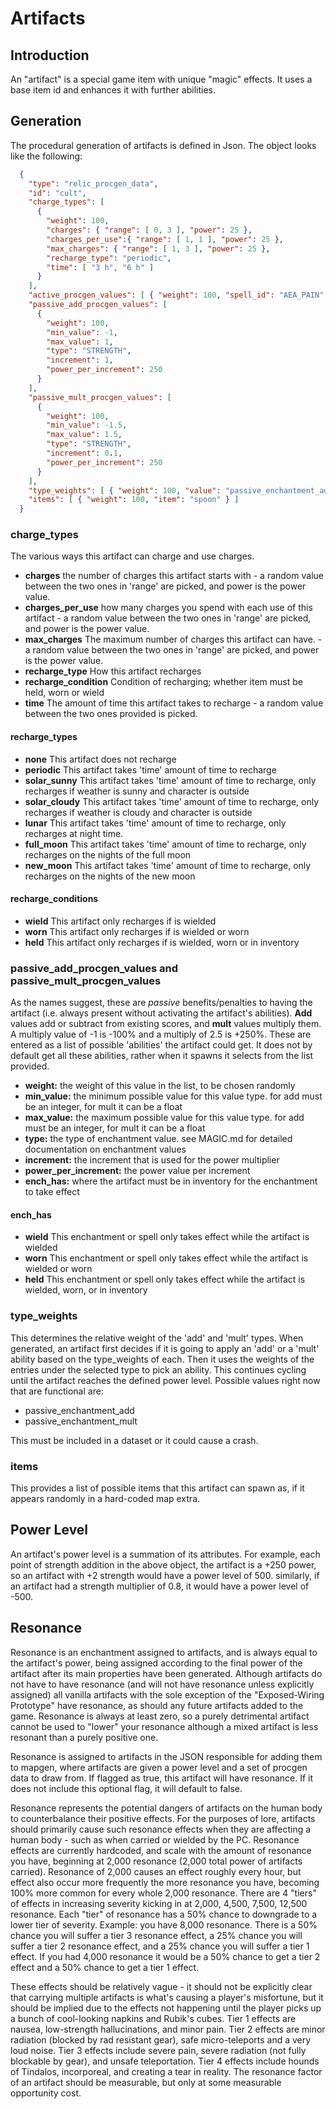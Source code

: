 # Artifacts

## Introduction

An "artifact" is a special game item with unique "magic" effects.  It uses a base item id and enhances it with further abilities.

## Generation

The procedural generation of artifacts is defined in Json. The object looks like the following:
```json
  {
    "type": "relic_procgen_data",
    "id": "cult",
    "charge_types": [
      {
        "weight": 100,
        "charges": { "range": [ 0, 3 ], "power": 25 },
        "charges_per_use":{ "range": [ 1, 1 ], "power": 25 },
        "max_charges": { "range": [ 1, 3 ], "power": 25 },
        "recharge_type": "periodic",
        "time": [ "3 h", "6 h" ]
      }
    ],
    "active_procgen_values": [ { "weight": 100, "spell_id": "AEA_PAIN" } ],
    "passive_add_procgen_values": [
      {
        "weight": 100,
        "min_value": -1,
        "max_value": 1,
        "type": "STRENGTH",
        "increment": 1,
        "power_per_increment": 250
      }
    ],
    "passive_mult_procgen_values": [
      {
        "weight": 100,
        "min_value": -1.5,
        "max_value": 1.5,
        "type": "STRENGTH",
        "increment": 0.1,
        "power_per_increment": 250
      }
    ],
    "type_weights": [ { "weight": 100, "value": "passive_enchantment_add" } ],
    "items": [ { "weight": 100, "item": "spoon" } ]
  }
```

### charge_types

The various ways this artifact can charge and use charges.

- **charges** the number of charges this artifact starts with - a random value between the two ones in 'range' are picked, and power is the power value.
- **charges_per_use** how many charges you spend with each use of this artifact - a random value between the two ones in 'range' are picked, and power is the power value.
- **max_charges** The maximum number of charges this artifact can have. - a random value between the two ones in 'range' are picked, and power is the power value.
- **recharge_type** How this artifact recharges
- **recharge_condition** Condition of recharging; whether item must be held, worn or wield
- **time** The amount of time this artifact takes to recharge - a random value between the two ones provided is picked.

#### recharge_types

- **none** This artifact does not recharge
- **periodic** This artifact takes 'time' amount of time to recharge
- **solar_sunny** This artifact takes 'time' amount of time to recharge, only recharges if weather is sunny and character is outside
- **solar_cloudy** This artifact takes 'time' amount of time to recharge, only recharges if weather is cloudy and character is outside
- **lunar** This artifact takes 'time' amount of time to recharge, only recharges at night time.
- **full_moon** This artifact takes 'time' amount of time to recharge, only recharges on the nights of the full moon
- **new_moon** This artifact takes 'time' amount of time to recharge, only recharges on the nights of the new moon

#### recharge_conditions

- **wield** This artifact only recharges if is wielded
- **worn** This artifact only recharges if is wielded or worn
- **held** This artifact only recharges if is wielded, worn or in inventory

### passive_add_procgen_values and passive_mult_procgen_values

As the names suggest, these are *passive* benefits/penalties to having the artifact (i.e. always present without activating the artifact's abilities).  **Add** values add or subtract from existing scores, and **mult** values multiply them.  A multiply value of -1 is -100% and a multiply of 2.5 is +250%. These are entered as a list of possible 'abilities' the artifact could get. It does not by default get all these abilities, rather when it spawns it selects from the list provided.

- **weight:** the weight of this value in the list, to be chosen randomly
- **min_value:** the minimum possible value for this value type. for add must be an integer, for mult it can be a float
- **max_value:** the maximum possible value for this value type. for add must be an integer, for mult it can be a float
- **type:** the type of enchantment value. see MAGIC.md for detailed documentation on enchantment values
- **increment:** the increment that is used for the power multiplier
- **power_per_increment:** the power value per increment
- **ench_has:** where the artifact must be in inventory for the enchantment to take effect

#### ench_has

- **wield** This enchantment or spell only takes effect while the artifact is wielded
- **worn** This enchantment or spell only takes effect while the artifact is wielded or worn
- **held** This enchantment or spell only takes effect while the artifact is wielded, worn, or in inventory

### type_weights
This determines the relative weight of the 'add' and 'mult' types.  When generated, an artifact first decides if it is going to apply an 'add' or a 'mult' ability based on the type_weights of each.  Then it uses the weights of the entries under the selected type to pick an ability.  This continues cycling until the artifact reaches the defined power level.  Possible values right now that are functional are:
- passive_enchantment_add
- passive_enchantment_mult

This must be included in a dataset or it could cause a crash.

### items
This provides a list of possible items that this artifact can spawn as, if it appears randomly in a hard-coded map extra.

## Power Level
An artifact's power level is a summation of its attributes. For example, each point of strength addition in the above object, the artifact is a +250 power, so an artifact with +2 strength would have a power level of 500. similarly, if an artifact had a strength multiplier of 0.8, it would have a power level of -500.

## Resonance
Resonance is an enchantment assigned to artifacts, and is always equal to the artifact's power, being assigned according to the final power of the artifact after its main properties have been generated.  Although artifacts do not have to have resonance (and will not have resonance unless explicitly assigned) all vanilla artifacts with the sole exception of the "Exposed-Wiring Prototype" have resonance, as should any future artifacts added to the game.  Resonance is always at least zero, so a purely detrimental artifact cannot be used to "lower" your resonance although a mixed artifact is less resonant than a purely positive one.

Resonance is assigned to artifacts in the JSON responsible for adding them to mapgen, where artifacts are given a power level and a set of procgen data to draw from. If flagged as true, this artifact will have resonance. If it does not include this optional flag, it will default to false.

Resonance represents the potential dangers of artifacts on the human body to counterbalance their positive effects.  For the purposes of lore, artifacts should primarily cause such resonance effects when they are affecting a human body - such as when carried or wielded by the PC.  Resonance effects are currently hardcoded, and scale with the amount of resonance you have, beginning at 2,000 resonance (2,000 total power of artifacts carried).  Resonance of 2,000 causes an effect roughly every hour, but effect also occur more frequently the more resonance you have, becoming 100% more common for every whole 2,000 resonance. There are 4 "tiers" of effects in increasing severity kicking in at 2,000, 4,500, 7,500, 12,500 resonance. Each "tier" of resonance has a 50% chance to downgrade to a lower tier of severity. Example: you have 8,000 resonance. There is a 50% chance you will suffer a tier 3 resonance effect, a 25% chance you will suffer a tier 2 resonance effect, and a 25% chance you will suffer a tier 1 effect. If you had 4,000 resonance it would be a 50% chance to get a tier 2 effect and a 50% chance to get a tier 1 effect.

These effects should be relatively vague - it should not be explicitly clear that carrying multiple artifacts is what's causing a player's misfortune, but it should be implied due to the effects not happening until the player picks up a bunch of cool-looking napkins and Rubik's cubes.  Tier 1 effects are nausea, low-strength hallucinations, and minor pain. Tier 2 effects are minor radiation (blocked by rad resistant gear), safe micro-teleports and a very loud noise.  Tier 3 effects include severe pain, severe radiation (not fully blockable by gear), and unsafe teleportation.  Tier 4 effects include hounds of Tindalos, incorporeal, and creating a tear in reality. The resonance factor of an artifact should be measurable, but only at some measurable opportunity cost.
